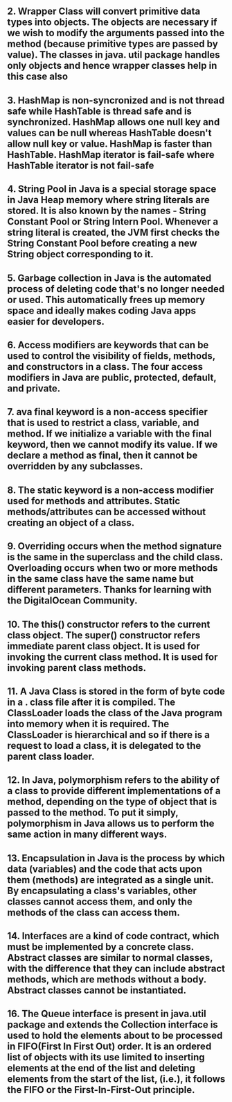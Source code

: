 ## 2. Wrapper Class will convert primitive data types into objects. The objects are necessary if we wish to modify the arguments passed into the method (because primitive types are passed by value). The classes in java. util package handles only objects and hence wrapper classes help in this case also

## 3. HashMap is non-syncronized and is not thread safe while HashTable is thread safe and is synchronized. HashMap allows one null key and values can be null whereas HashTable doesn't allow null key or value. HashMap is faster than HashTable. HashMap iterator is fail-safe where HashTable iterator is not fail-safe

## 4. String Pool in Java is a special storage space in Java Heap memory where string literals are stored. It is also known by the names - String Constant Pool or String Intern Pool. Whenever a string literal is created, the JVM first checks the String Constant Pool before creating a new String object corresponding to it.

## 5. Garbage collection in Java is the automated process of deleting code that's no longer needed or used. This automatically frees up memory space and ideally makes coding Java apps easier for developers.

## 6. Access modifiers are keywords that can be used to control the visibility of fields, methods, and constructors in a class. The four access modifiers in Java are public, protected, default, and private.

## 7. ava final keyword is a non-access specifier that is used to restrict a class, variable, and method. If we initialize a variable with the final keyword, then we cannot modify its value. If we declare a method as final, then it cannot be overridden by any subclasses.

## 8. The static keyword is a non-access modifier used for methods and attributes. Static methods/attributes can be accessed without creating an object of a class.

## 9. Overriding occurs when the method signature is the same in the superclass and the child class. Overloading occurs when two or more methods in the same class have the same name but different parameters. Thanks for learning with the DigitalOcean Community.

## 10. The this() constructor refers to the current class object. The super() constructor refers immediate parent class object. It is used for invoking the current class method. It is used for invoking parent class methods.

## 11. A Java Class is stored in the form of byte code in a . class file after it is compiled. The ClassLoader loads the class of the Java program into memory when it is required. The ClassLoader is hierarchical and so if there is a request to load a class, it is delegated to the parent class loader.

## 12. In Java, polymorphism refers to the ability of a class to provide different implementations of a method, depending on the type of object that is passed to the method. To put it simply, polymorphism in Java allows us to perform the same action in many different ways.

## 13. Encapsulation in Java is the process by which data (variables) and the code that acts upon them (methods) are integrated as a single unit. By encapsulating a class's variables, other classes cannot access them, and only the methods of the class can access them.

## 14. Interfaces are a kind of code contract, which must be implemented by a concrete class. Abstract classes are similar to normal classes, with the difference that they can include abstract methods, which are methods without a body. Abstract classes cannot be instantiated.

## 16. The Queue interface is present in java.util package and extends the Collection interface is used to hold the elements about to be processed in FIFO(First In First Out) order. It is an ordered list of objects with its use limited to inserting elements at the end of the list and deleting elements from the start of the list, (i.e.), it follows the FIFO or the First-In-First-Out principle.

